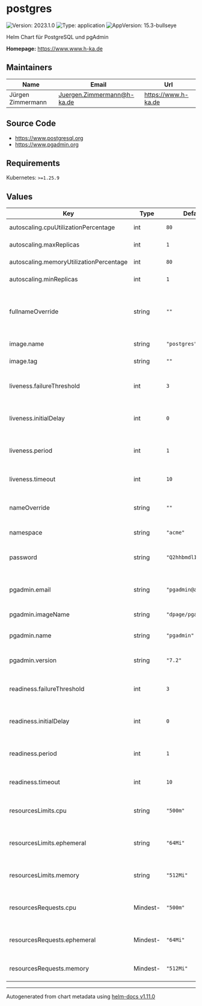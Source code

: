 # postgres

![Version: 2023.1.0](https://img.shields.io/badge/Version-2023.1.0-informational?style=flat-square) ![Type: application](https://img.shields.io/badge/Type-application-informational?style=flat-square) ![AppVersion: 15.3-bullseye](https://img.shields.io/badge/AppVersion-15.3--bullseye-informational?style=flat-square)

Helm Chart für PostgreSQL und pgAdmin

**Homepage:** <https://www.www.h-ka.de>

## Maintainers

| Name | Email | Url |
| ---- | ------ | --- |
| Jürgen Zimmermann | <Juergen.Zimmermann@h-ka.de> | <https://www.h-ka.de> |

## Source Code

* <https://www.postgresql.org>
* <https://www.pgadmin.org>

## Requirements

Kubernetes: `>=1.25.9`

## Values

| Key | Type | Default | Description |
|-----|------|---------|-------------|
| autoscaling.cpuUtilizationPercentage | int | `80` | Maximale CPU-Auslastung |
| autoscaling.maxReplicas | int | `1` | Maximale Anzahl an Replicas |
| autoscaling.memoryUtilizationPercentage | int | `80` | Maximale RAM-Auslastung |
| autoscaling.minReplicas | int | `1` | Mininmale Anzahl an Replicas |
| fullnameOverride | string | `""` | _Fully Qualified Name (FQN)_ ist defaultmäßig im Chart bei `name` und kann überschrieben werden. |
| image.name | string | `"postgres"` | Name für das PostgreSQL-Image |
| image.tag | string | `""` | Tag für das PostgreSQL-Image |
| liveness.failureThreshold | int | `3` | Max. Anzahl an Fehlversuchen bei den Liveness-Proben |
| liveness.initialDelay | int | `0` | Anzahl Sekunden, bis die Probe für Liveness abgesetzt wird |
| liveness.period | int | `1` | periodischer Abstand zwischen den Liveness-Proben in Sekunden |
| liveness.timeout | int | `10` | Timeout für Liveness-Probe in Sekunden |
| nameOverride | string | `""` | Defaultwert ist im Chart bei `name` und kann überschrieben werden. |
| namespace | string | `"acme"` | Namespace in NOTES.txt |
| password | string | `"Q2hhbmdlIE1lIQ=="` | Mit base64 codiertes DB-Passwort in secret.yaml |
| pgadmin.email | string | `"pgadmin@acme.com"` | Default-Emailadresse für das Login bei pgAdmin |
| pgadmin.imageName | string | `"dpage/pgadmin4"` | Name des Image für pgAdmin |
| pgadmin.name | string | `"pgadmin"` | Name in den Manifest-Dateien für pgAdmin |
| pgadmin.version | string | `"7.2"` | Versionsnummer bzw. Tag von pgAdmin |
| readiness.failureThreshold | int | `3` | Max. Anzahl an Fehlversuchen bei den Readiness-Proben |
| readiness.initialDelay | int | `0` | Anzahl Sekunden, bis die Probe für Readiness abgesetzt wird |
| readiness.period | int | `1` | periodischer Abstand zwischen den Readiness-Proben in Sekunden |
| readiness.timeout | int | `10` | Timeout für Readiness-Probe in Sekunden |
| resourcesLimits.cpu | string | `"500m"` | Maximalanforderung an CPU-Ressourcen in _millicores_, z.B. `500m` oder `1` |
| resourcesLimits.ephemeral | string | `"64Mi"` | Maximalanforderung an flüchtigen Speicher für z.B. Caching und Logs |
| resourcesLimits.memory | string | `"512Mi"` | Maximalanforderung an Memory-Resourcen als _mebibyte_ Wert |
| resourcesRequests.cpu | Mindest- | `"500m"` | Anforderung an CPU-Ressourcen in _millicores_, z.B. `500m` oder `1` |
| resourcesRequests.ephemeral | Mindest- | `"64Mi"` | Anforderung an flüchtigen Speicher für z.B. Caching und Logs |
| resourcesRequests.memory | Mindest- | `"512Mi"` | Anforderung an Memory-Resourcen als _mebibyte_ Wert |

----------------------------------------------
Autogenerated from chart metadata using [helm-docs v1.11.0](https://github.com/norwoodj/helm-docs/releases/v1.11.0)
